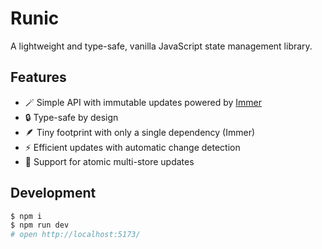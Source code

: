# Runic

A lightweight and type-safe, vanilla JavaScript state management library.

## Features

- 🪄 Simple API with immutable updates powered by [Immer](https://immerjs.github.io/immer/)
- 🔒 Type-safe by design
- 🪶 Tiny footprint with only a single dependency (Immer)
- ⚡️ Efficient updates with automatic change detection
- 🔄 Support for atomic multi-store updates

## Development

```bash
$ npm i
$ npm run dev
# open http://localhost:5173/
```
